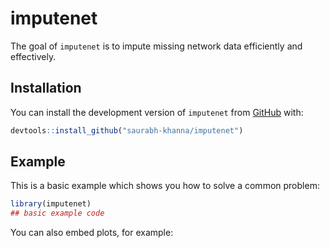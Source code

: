 
<!-- README.md is generated from README.Rmd. Please edit that file -->

# imputenet

<!-- badges: start -->

<!-- badges: end -->

The goal of `imputenet` is to impute missing network data efficiently
and effectively.

## Installation

You can install the development version of `imputenet` from
[GitHub](https://github.com/) with:

``` r
devtools::install_github("saurabh-khanna/imputenet")
```

## Example

This is a basic example which shows you how to solve a common problem:

``` r
library(imputenet)
## basic example code
```

You can also embed plots, for example:
